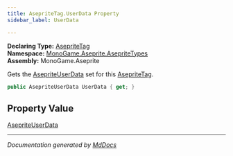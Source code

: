 ```yaml
---
title: AsepriteTag.UserData Property
sidebar_label: UserData

---
```


**Declaring Type:** [AsepriteTag](../)  
**Namespace:** [MonoGame.Aseprite.AsepriteTypes](../../)  
**Assembly:** MonoGame.Aseprite

Gets the [AsepriteUserData](../../AsepriteUserData/) set for this [AsepriteTag](../).

```csharp
public AsepriteUserData UserData { get; }
```

## Property Value

[AsepriteUserData](../../AsepriteUserData/)

___

*Documentation generated by [MdDocs](https://github.com/ap0llo/mddocs)*
